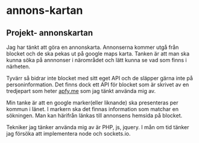 annons-kartan
=============
<h2>Projekt- annonskartan</h2>

<p>
Jag har tänkt att göra en annonskarta. Annonserna kommer utgå från blocket och de ska pekas ut på google maps karta.
Tanken är att man ska kunna söka på annnonser i närområdet och lätt kunna se vad som finns i närheten.
</p>
<p>
Tyvärr så bidrar inte blocket med sitt eget API och de släpper gärna inte på personinformation.
Det finns dock ett API för blocket som är skrivet av en tredjepart som heter <a href="http://www.apfy.me/api/www.blocket.se/burken/">apfy.me</a> som jag tänkt använda mig av.
</p>
<p>
Min tanke är att en google marker(eller liknande) ska presenteras per kommun i länet. I markern ska det finnas information som matchar en sökningen. Man kan härifrån länkas till annonsens hemsida på blocket.
</p>
<p>
Tekniker jag tänker använda mig av är PHP, js, jquery.
I mån om tid tänker jag försöka att implementera node och sockets.io.
</p>
